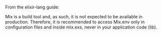 From the elixir-lang guide:

Mix is a build tool and, as such, it is not expected to be available in production.
Therefore, it is recommended to access Mix.env only in configuration files and inside
mix.exs, never in your application code (lib).
